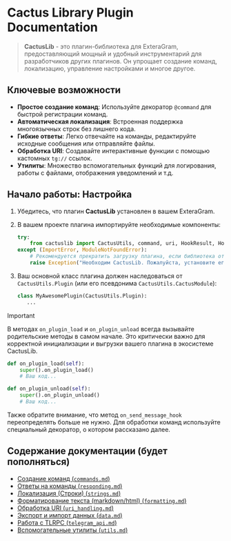 # Cactus Library Plugin Documentation

> **CactusLib** - это плагин-библиотека для ExteraGram, предоставляющий мощный и удобный инструментарий для разработчиков других плагинов. Он упрощает создание команд, локализацию, управление настройками и многое другое.

## Ключевые возможности

  - **Простое создание команд**: Используйте декоратор `@command` для быстрой регистрации команд.
  - **Автоматическая локализация**: Встроенная поддержка многоязычных строк без лишнего кода.
  - **Гибкие ответы**: Легко отвечайте на команды, редактируйте исходные сообщения или отправляйте файлы.
  - **Обработка URI**: Создавайте интерактивные функции с помощью кастомных `tg://` ссылок.
  - **Утилиты**: Множество вспомогательных функций для логирования, работы с файлами, отображения уведомлений и т.д.

## Начало работы: Настройка

1.  Убедитесь, что плагин **CactusLib** установлен в вашем ExteraGram.

2.  В вашем проекте плагина импортируйте необходимые компоненты:

    ```python
    try:
        from cactuslib import CactusUtils, command, uri, HookResult, HookStrategy
    except (ImportError, ModuleNotFoundError):
        # Рекомендуется прекратить загрузку плагина, если библиотека отсутствует
        raise Exception("Необходим CactusLib. Пожалуйста, установите его.")
    ```

3.  Ваш основной класс плагина должен наследоваться от `CactusUtils.Plugin` (или его псевдонима `CactusUtils.CactusModule`):

    ```python
    class MyAwesomePlugin(CactusUtils.Plugin):
       ...
    ```

> [!IMPORTANT]
> В методах `on_plugin_load` и `on_plugin_unload` всегда вызывайте родительские методы в самом начале. Это критически важно для корректной инициализации и выгрузки вашего плагина в экосистеме CactusLib.
>
> ```python
> def on_plugin_load(self):
>     super().on_plugin_load()
>     # Ваш код...
>
> def on_plugin_unload(self):
>     super().on_plugin_unload()
>     # Ваш код...
> ```
>
> Также обратите внимание, что метод `on_send_message_hook` переопределять больше не нужно. Для обработки команд используйте специальный декоратор, о котором рассказано далее.

## Содержание документации (будет пополняться)
  * [Создание команд (`commands.md`)](commands.md)
  * [Ответы на команды (`responding.md`)](responding.md)
  * [Локализация (Строки) (`strings.md`)](strings.md)
  * [Форматирование текста (markdown/html) (`formatting.md`)](formatting.md)
  * [Обработка URI (`uri_handling.md`)](uri_handling.md)
  * [Экспорт и импорт данных (`data.md`)](data.md)
  * [Работа с TLRPC (`telegram_api.md`)](telegram_api.md)
  * [Вспомогательные утилиты (`utils.md`)](utils.md)
